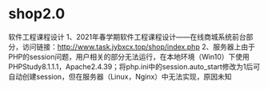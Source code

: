 # shop2.0
软件工程课程设计
1、2021年春学期软件工程课程设计——在线商城系统前台部分，访问链接：http://www.task.jybxcx.top/shop/index.php
2、服务器上由于PHP的session问题，用户相关的部分无法运行，在本地环境（Win10）下使用PHPStudy8.1.1.1，Apache2.4.39；将php.ini中的session.auto_start修改为1后可自动创建session，但在服务器（Linux，Nginx）中无法实现，原因未知
